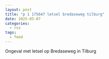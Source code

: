 ```yaml
---
layout: post
title: "p 1 175647 letsel bredaseweg tilburg"
date: 2025-05-07
categories: 
  - rss
tags: 
  - feed
---
```


Ongeval met letsel op Bredaseweg in Tilburg
